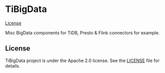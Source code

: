 # TiBigData
[License](https://github.com/pingcap-incubator/TiBigData/blob/master/LICENSE)

Misc BigData components for TiDB, Presto & Flink connectors for example.

## License
TiBigData project is under the Apache 2.0 license. See the [LICENSE](./LICENSE) file for details.
